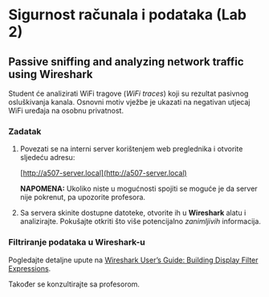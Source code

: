 # **Sigurnost računala i podataka (Lab 2)**

## Passive sniffing and analyzing network traffic using Wireshark

Student će analizirati WiFi tragove (_WiFi traces_) koji su rezultat pasivnog osluškivanja kanala. Osnovni motiv vježbe je ukazati na negativan utjecaj WiFi uređaja na osobnu privatnost.

### Zadatak

1. Povezati se na interni server korištenjem web preglednika i otvorite sljedeću adresu: 

    [http://a507-server.local](http://a507-server.local)

    **NAPOMENA:** Ukoliko niste u mogućnosti spojiti se moguće je da server nije pokrenut, pa upozorite profesora.

2. Sa servera skinite dostupne datoteke, otvorite ih u **Wireshark** alatu i analizirajte. Pokušajte otkriti što više potencijalno _zanimljivih_ informacija.

### Filtriranje podataka u Wireshark-u

Pogledajte detaljne upute na [Wireshark User’s Guide: Building Display Filter Expressions](https://www.wireshark.org/docs/wsug_html_chunked/ChWorkBuildDisplayFilterSection.html).

Također se konzultirajte sa profesorom.

